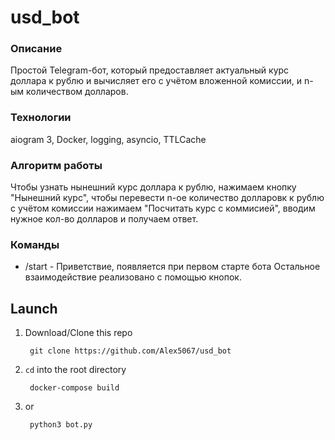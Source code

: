 # usd_bot

### Описание
Простой Telegram-бот, который предоставляет актуальный курс доллара к рублю и вычисляет его с учётом вложенной комиссии, и n-ым количеством долларов.

### Технологии
aiogram 3, Docker, logging, asyncio, TTLCache

### Алгоритм работы
Чтобы узнать нынешний курс доллара к рублю, нажимаем кнопку "Нынешний курс", чтобы перевести n-ое количество долларовк к рублю с учётом комиссии нажимаем "Посчитать курс с коммисией", вводим нужное кол-во долларов и получаем ответ.

### Команды
- /start - Приветствие, появляется при первом старте бота
Остальное взаимодействие реализовано с помощью кнопок.

## Launch
1. Download/Clone this repo

        git clone https://github.com/Alex5067/usd_bot
        
2. `cd` into the root directory

        docker-compose build
3. or

        python3 bot.py
